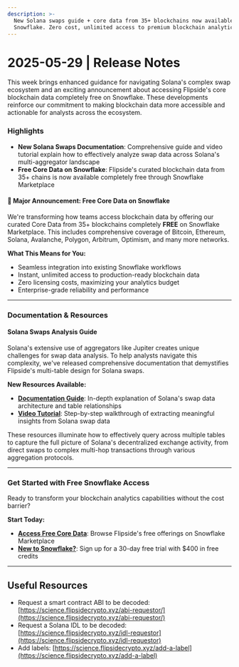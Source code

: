 ```yaml
---
description: >-
  New Solana swaps guide + core data from 35+ blockchains now available on
  Snowflake. Zero cost, unlimited access to premium blockchain analytics.
---
```


# 2025-05-29 | Release Notes

This week brings enhanced guidance for navigating Solana's complex swap ecosystem and an exciting announcement about accessing Flipside's core blockchain data completely free on Snowflake. These developments reinforce our commitment to making blockchain data more accessible and actionable for analysts across the ecosystem.

### Highlights

* **New Solana Swaps Documentation**: Comprehensive guide and video tutorial explain how to effectively analyze swap data across Solana's multi-aggregator landscape
* **Free Core Data on Snowflake**: Flipside's curated blockchain data from 35+ chains is now available completely free through Snowflake Marketplace

#### 🎯 **Major Announcement: Free Core Data on Snowflake**

We're transforming how teams access blockchain data by offering our curated Core Data from 35+ blockchains completely **FREE** on Snowflake Marketplace. This includes comprehensive coverage of Bitcoin, Ethereum, Solana, Avalanche, Polygon, Arbitrum, Optimism, and many more networks.

**What This Means for You:**

* Seamless integration into existing Snowflake workflows
* Instant, unlimited access to production-ready blockchain data
* Zero licensing costs, maximizing your analytics budget
* Enterprise-grade reliability and performance

***

### Documentation & Resources

#### Solana Swaps Analysis Guide

Solana's extensive use of aggregators like Jupiter creates unique challenges for swap data analysis. To help analysts navigate this complexity, we've released comprehensive documentation that demystifies Flipside's multi-table design for Solana swaps.

**New Resources Available:**

* [**Documentation Guide**](https://docs.google.com/document/d/1gxU7Q8BNf2w6xsDIczfxxOFMPM0ujQSJTzwGPDkZTVU/edit?tab=t.0): In-depth explanation of Solana's swap data architecture and table relationships
* [**Video Tutorial**](https://www.loom.com/share/f20d1f54b63342eea6457381be7175a1?sid=589f65ec-505a-446c-b249-19e6a9b9a6fb): Step-by-step walkthrough of extracting meaningful insights from Solana swap data

These resources illuminate how to effectively query across multiple tables to capture the full picture of Solana's decentralized exchange activity, from direct swaps to complex multi-hop transactions through various aggregation protocols.

***

### Get Started with Free Snowflake Access

Ready to transform your blockchain analytics capabilities without the cost barrier?

**Start Today:**

* [**Access Free Core Data**](https://app.snowflake.com/marketplace/data-products/search?search=flipside+core\&pricing=free\&provider=%22GZT0ZJKG5N9%22): Browse Flipside's free offerings on Snowflake Marketplace
* [**New to Snowflake?**](https://signup.snowflake.com/?owner=SPN-PID-386521): Sign up for a 30-day free trial with $400 in free credits

***

## Useful Resources

* Request a smart contract ABI to be decoded: [https://science.flipsidecrypto.xyz/abi-requestor/](https://science.flipsidecrypto.xyz/abi-requestor/)
* Request a Solana IDL to be decoded: [https://science.flipsidecrypto.xyz/idl-requestor](https://science.flipsidecrypto.xyz/idl-requestor)
* Add labels: [https://science.flipsidecrypto.xyz/add-a-label](https://science.flipsidecrypto.xyz/add-a-label)

